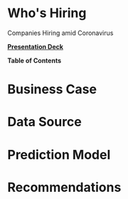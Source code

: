 # Who's Hiring
Companies Hiring amid Coronavirus



[**Presentation Deck**](https://docs.google.com/presentation/d/1YMKYkbKYqozCvDENr0-M3S9cd15C8SJhXGpVFj_Mb3Q/edit?usp=sharing)

**Table of Contents**



Business Case
=============

Data Source
=============


Prediction Model
=============


Recommendations
=============
